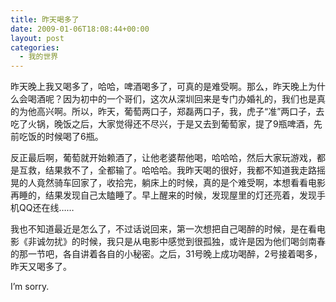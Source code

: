 ```yaml
---
title: 昨天喝多了
date: 2009-01-06T18:08:44+00:00
layout: post
categories:
  - 我的世界
---
```

昨天晚上我又喝多了，哈哈，啤酒喝多了，可真的是难受啊。那么，昨天晚上为什么会喝酒呢？因为初中的一个哥们，这次从深圳回来是专门办婚礼的，我们也是真的为他高兴啊。所以，昨天，葡萄两口子，郑磊两口子，我，虎子“准”两口子，去吃了火锅，晚饭之后，大家觉得还不尽兴，于是又去到葡萄家，提了9瓶啤酒，先前吃饭的时候喝了6瓶。

反正最后啊，葡萄就开始赖酒了，让他老婆帮他喝，哈哈哈，然后大家玩游戏，都是互救，结果救不了，全都输了。哈哈哈。我昨天喝的很好，我都不知道我走路摇晃的人竟然骑车回家了，收拾完，躺床上的时候，真的是个难受啊，本想看看电影再睡的，结果发现自己太瞌睡了。早上醒来的时候，发现屋里的灯还亮着，发现手机QQ还在线……

我也不知道最近是怎么了，不过话说回来，第一次想把自己喝醉的时候，是在看电影《非诚勿扰》的时候，我只是从电影中感觉到很孤独，或许是因为他们喝剑南春的那一节吧，各自讲着各自的小秘密。之后，31号晚上成功喝醉，2号接着喝多，昨天又喝多了。

I’m sorry.
